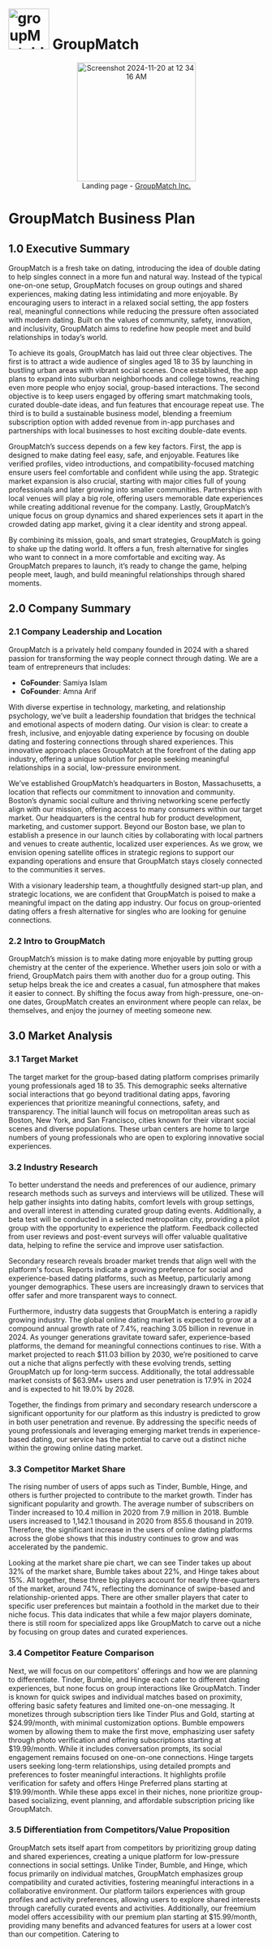 # <img width="80" alt="groupMatchLogo" src="https://github.com/user-attachments/assets/3f75e0aa-b5ac-4226-8a19-31fecf34e1fa" /> GroupMatch

<p align="center">
  <img width="234" alt="Screenshot 2024-11-20 at 12 34 16 AM" src="https://github.com/user-attachments/assets/914e8cae-7407-4471-b2fe-4e08d60f091a" />
  <br> Landing page - <a href="https://groupmatch.netlify.app" target="_blank">GroupMatch Inc.</a>
</p>

# GroupMatch Business Plan

## 1.0 Executive Summary

GroupMatch is a fresh take on dating, introducing the idea of double dating to help singles connect in a more fun and natural way. Instead of the typical one-on-one setup, GroupMatch focuses on group outings and shared experiences, making dating less intimidating and more enjoyable. By encouraging users to interact in a relaxed social setting, the app fosters real, meaningful connections while reducing the pressure often associated with modern dating. Built on the values of community, safety, innovation, and inclusivity, GroupMatch aims to redefine how people meet and build relationships in today’s world.

To achieve its goals, GroupMatch has laid out three clear objectives. The first is to attract a wide audience of singles aged 18 to 35 by launching in bustling urban areas with vibrant social scenes. Once established, the app plans to expand into suburban neighborhoods and college towns, reaching even more people who enjoy social, group-based interactions. The second objective is to keep users engaged by offering smart matchmaking tools, curated double-date ideas, and fun features that encourage repeat use. The third is to build a sustainable business model, blending a freemium subscription option with added revenue from in-app purchases and partnerships with local businesses to host exciting double-date events.

GroupMatch’s success depends on a few key factors. First, the app is designed to make dating feel easy, safe, and enjoyable. Features like verified profiles, video introductions, and compatibility-focused matching ensure users feel comfortable and confident while using the app. Strategic market expansion is also crucial, starting with major cities full of young professionals and later growing into smaller communities. Partnerships with local venues will play a big role, offering users memorable date experiences while creating additional revenue for the company. Lastly, GroupMatch’s unique focus on group dynamics and shared experiences sets it apart in the crowded dating app market, giving it a clear identity and strong appeal.

By combining its mission, goals, and smart strategies, GroupMatch is going to shake up the dating world. It offers a fun, fresh alternative for singles who want to connect in a more comfortable and exciting way. As GroupMatch prepares to launch, it’s ready to change the game, helping people meet, laugh, and build meaningful relationships through shared moments.

## 2.0 Company Summary

### 2.1 Company Leadership and Location

GroupMatch is a privately held company founded in 2024 with a shared passion for transforming the way people connect through dating. We are a team of entrepreneurs that includes:

- **CoFounder**: Samiya Islam
- **CoFounder**: Amna Arif

With diverse expertise in technology, marketing, and relationship psychology, we’ve built a leadership foundation that bridges the technical and emotional aspects of modern dating. Our vision is clear: to create a fresh, inclusive, and enjoyable dating experience by focusing on double dating and fostering connections through shared experiences. This innovative approach places GroupMatch at the forefront of the dating app industry, offering a unique solution for people seeking meaningful relationships in a social, low-pressure environment.

We’ve established GroupMatch’s headquarters in Boston, Massachusetts, a location that reflects our commitment to innovation and community. Boston’s dynamic social culture and thriving networking scene perfectly align with our mission, offering access to many consumers within our target market. Our headquarters is the central hub for product development, marketing, and customer support. Beyond our Boston base, we plan to establish a presence in our launch cities by collaborating with local partners and venues to create authentic, localized user experiences. As we grow, we envision opening satellite offices in strategic regions to support our expanding operations and ensure that GroupMatch stays closely connected to the communities it serves.

With a visionary leadership team, a thoughtfully designed start-up plan, and strategic locations, we are confident that GroupMatch is poised to make a meaningful impact on the dating app industry. Our focus on group-oriented dating offers a fresh alternative for singles who are looking for genuine connections.

### 2.2 Intro to GroupMatch

GroupMatch’s mission is to make dating more enjoyable by putting group chemistry at the center of the experience. Whether users join solo or with a friend, GroupMatch pairs them with another duo for a group outing. This setup helps break the ice and creates a casual, fun atmosphere that makes it easier to connect. By shifting the focus away from high-pressure, one-on-one dates, GroupMatch creates an environment where people can relax, be themselves, and enjoy the journey of meeting someone new.

## 3.0 Market Analysis

### 3.1 Target Market

The target market for the group-based dating platform comprises primarily young professionals aged 18 to 35. This demographic seeks alternative social interactions that go beyond traditional dating apps, favoring experiences that prioritize meaningful connections, safety, and transparency. The initial launch will focus on metropolitan areas such as Boston, New York, and San Francisco, cities known for their vibrant social scenes and diverse populations. These urban centers are home to large numbers of young professionals who are open to exploring innovative social experiences.

### 3.2 Industry Research

To better understand the needs and preferences of our audience, primary research methods such as surveys and interviews will be utilized. These will help gather insights into dating habits, comfort levels with group settings, and overall interest in attending curated group dating events. Additionally, a beta test will be conducted in a selected metropolitan city, providing a pilot group with the opportunity to experience the platform. Feedback collected from user reviews and post-event surveys will offer valuable qualitative data, helping to refine the service and improve user satisfaction.

Secondary research reveals broader market trends that align well with the platform's focus. Reports indicate a growing preference for social and experience-based dating platforms, such as Meetup, particularly among younger demographics. These users are increasingly drawn to services that offer safer and more transparent ways to connect.

Furthermore, industry data suggests that GroupMatch is entering a rapidly growing industry. The global online dating market is expected to grow at a compound annual growth rate of 7.4%, reaching 3.05 billion in revenue in 2024. As younger generations gravitate toward safer, experience-based platforms, the demand for meaningful connections continues to rise. With a market projected to reach $11.03 billion by 2030, we’re positioned to carve out a niche that aligns perfectly with these evolving trends, setting GroupMatch up for long-term success. Additionally, the total addressable market consists of $63.9M+ users and user penetration is 17.9% in 2024 and is expected to hit 19.0% by 2028.

Together, the findings from primary and secondary research underscore a significant opportunity for our platform as this industry is predicted to grow in both user penetration and revenue. By addressing the specific needs of young professionals and leveraging emerging market trends in experience-based dating, our service has the potential to carve out a distinct niche within the growing online dating market.

### 3.3 Competitor Market Share

The rising number of users of apps such as Tinder, Bumble, Hinge, and others is further projected to contribute to the market growth. Tinder has significant popularity and growth. The average number of subscribers on Tinder increased to 10.4 million in 2020 from 7.9 million in 2018. Bumble users increased to 1,142.1 thousand in 2020 from 855.6 thousand in 2019. Therefore, the significant increase in the users of online dating platforms across the globe shows that this industry continues to grow and was accelerated by the pandemic.

Looking at the market share pie chart, we can see Tinder takes up about 32% of the market share, Bumble takes about 22%, and Hinge takes about 15%. All together, these three big players account for nearly three-quarters of the market, around 74%, reflecting the dominance of swipe-based and relationship-oriented apps. There are other smaller players that cater to specific user preferences but maintain a foothold in the market due to their niche focus. This data indicates that while a few major players dominate, there is still room for specialized apps like GroupMatch to carve out a niche by focusing on group dates and curated experiences.

### 3.4 Competitor Feature Comparison

Next, we will focus on our competitors' offerings and how we are planning to differentiate. Tinder, Bumble, and Hinge each cater to different dating experiences, but none focus on group interactions like GroupMatch. Tinder is known for quick swipes and individual matches based on proximity, offering basic safety features and limited one-on-one messaging. It monetizes through subscription tiers like Tinder Plus and Gold, starting at $24.99/month, with minimal customization options. Bumble empowers women by allowing them to make the first move, emphasizing user safety through photo verification and offering subscriptions starting at $19.99/month. While it includes conversation prompts, its social engagement remains focused on one-on-one connections. Hinge targets users seeking long-term relationships, using detailed prompts and preferences to foster meaningful interactions. It highlights profile verification for safety and offers Hinge Preferred plans starting at $19.99/month. While these apps excel in their niches, none prioritize group-based socializing, event planning, and affordable subscription pricing like GroupMatch.

### 3.5 Differentiation from Competitors/Value Proposition

GroupMatch sets itself apart from competitors by prioritizing group dating and shared experiences, creating a unique platform for low-pressure connections in social settings. Unlike Tinder, Bumble, and Hinge, which focus primarily on individual matches, GroupMatch emphasizes group compatibility and curated activities, fostering meaningful interactions in a collaborative environment. Our platform tailors experiences with group profiles and activity preferences, allowing users to explore shared interests through carefully curated events and activities. Additionally, our freemium model offers accessibility with our premium plan starting at $15.99/month, providing many benefits and advanced features for users at a lower cost than our competition. Catering to

